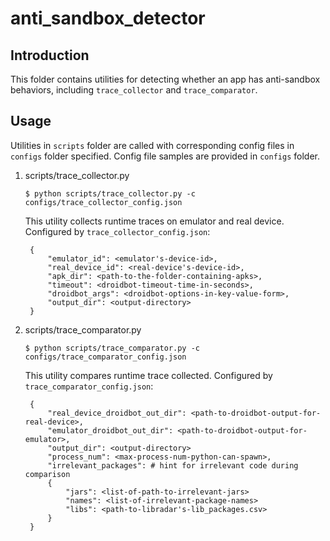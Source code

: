 # anti_sandbox_detector

## Introduction

This folder contains utilities for detecting whether an app has anti-sandbox behaviors, including `trace_collector` and `trace_comparator`.

## Usage

Utilities in `scripts` folder are called with corresponding config files in `configs` folder specified. Config file samples are provided in `configs` folder.

1. scripts/trace_collector.py

    `$ python scripts/trace_collector.py -c configs/trace_collector_config.json`

    This utility collects runtime traces on emulator and real device. Configured by `trace_collector_config.json`:

        {
            "emulator_id": <emulator's-device-id>,
            "real_device_id": <real-device's-device-id>,
            "apk_dir": <path-to-the-folder-containing-apks>,
            "timeout": <droidbot-timeout-time-in-seconds>,
            "droidbot_args": <droidbot-options-in-key-value-form>,
            "output_dir": <output-directory>
        }

2. scripts/trace_comparator.py

    `$ python scripts/trace_comparator.py -c configs/trace_comparator_config.json`

    This utility compares runtime trace collected. Configured by `trace_comparator_config.json`:

        {
            "real_device_droidbot_out_dir": <path-to-droidbot-output-for-real-device>,
            "emulator_droidbot_out_dir": <path-to-droidbot-output-for-emulator>,
            "output_dir": <output-directory>
            "process_num": <max-process-num-python-can-spawn>,
            "irrelevant_packages": # hint for irrelevant code during comparison
            {
                "jars": <list-of-path-to-irrelevant-jars>
                "names": <list-of-irrelevant-package-names>
                "libs": <path-to-libradar's-lib_packages.csv>
            }
        }
